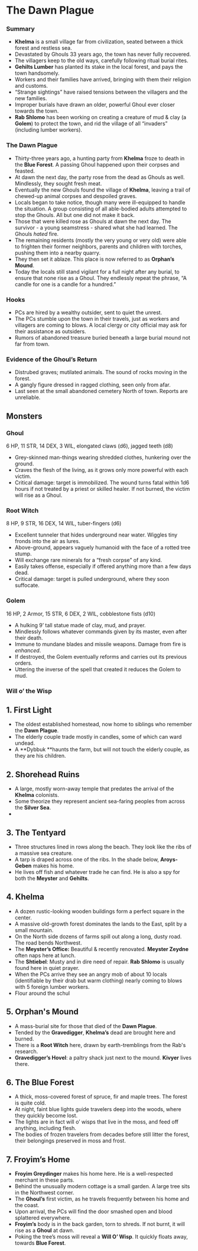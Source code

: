 
# The Dawn Plague

### Summary
* **Khelma** is a small village far from civilization, seated between a thick forest and restless sea.
* Devastated by Ghouls 33 years ago, the town has never fully recovered.
* The villagers keep to the old ways, carefully following ritual burial rites.
* **Gehilts Lumber** has planted its stake in the local forest, and pays the town handsomely.
* Workers and their families have arrived, bringing with them their religion and customs.
* “Strange sightings” have raised tensions between the villagers and the new families.
* Improper burials have drawn an older, powerful Ghoul ever closer towards the town.
* **Rab Shlomo** has been working on creating a creature of mud & clay (a **Golem**) to protect the town, and rid the village of all “invaders” (including lumber workers).

### The Dawn Plague
* Thirty-three years ago, a hunting party from **Khelma** froze to death  in the **Blue Forest**. A passing Ghoul happened upon their corpses and feasted.
* At dawn the next day, the party rose from the dead as Ghouls as well. Mindlessly, they sought fresh meat.
* Eventually the new Ghouls found the village of **Khelma**, leaving a trail of chewed-up animal corpses and despoiled graves.
* Locals began to take notice, though many were ill-equipped to handle the situation. A group consisting of all able-bodied adults attempted to stop the Ghouls. All but one did not make it back.
* Those that were killed rose as Ghouls at dawn the next day.  The survivor - a young seamstress - shared what she had learned. The Ghouls _hated_ fire.
* The remaining residents (mostly the very young or very old) were able to frighten their former neighbors, parents and children with torches, pushing them into a nearby quarry.
* They then set it ablaze. This place is now referred to as **Orphan’s Mound**.
* Today the locals still stand vigilant for a full night after any burial, to ensure that none rise as a Ghoul. They endlessly repeat the phrase, “A candle for one is a candle for a hundred.”

### Hooks
* PCs are hired by a wealthy outsider, sent to quiet the unrest.
* The PCs stumble upon the town in their travels, just as workers and villagers are coming to blows. A local clergy or city official may ask for their assistance as outsiders.
* Rumors of abandoned treasure buried beneath a large burial mound not far from town.

### Evidence of the Ghoul’s Return
* Distrubed graves; mutilated animals. The sound of rocks moving in the forest.
* A gangly figure dressed in ragged clothing, seen only from afar.
* Last seen at the small abandoned cemetery North of town. Reports are unreliable.

## Monsters

### Ghoul
6 HP,  11 STR, 14 DEX, 3 WIL, elongated claws (d6), jagged teeth (d8)
* Grey-skinned man-things wearing shredded clothes, hunkering over the ground.
* Craves the flesh of the living, as it grows only more powerful with each victim.
* Critical damage: target is immobilized. The wound turns fatal within 1d6 hours if not treated by a priest or skilled healer. If not burned, the victim will rise as a Ghoul.

### Root Witch
8 HP, 9 STR, 16 DEX, 14 WIL, tuber-fingers (d6)
* Excellent tunneler that hides underground near water. Wiggles tiny fronds into the air as lures.
* Above-ground, appears vaguely humanoid with the face of a rotted tree stump.
* Will exchange rare minerals for a “fresh corpse” of any kind.
* Easily takes offense, especially if offered anything more than a few days dead.
* Critical damage: target is pulled underground, where they soon suffocate.

### Golem
16 HP, 2 Armor, 15 STR, 6 DEX, 2 WIL, cobblestone fists (d10)
* A hulking 9’ tall statue made of clay, mud, and prayer.
* Mindlessly follows whatever commands given by its master, even after their death.
* Immune to mundane blades and missile weapons. Damage from fire is _enhanced_.
* If destroyed, the Golem eventually reforms and carries out its previous orders.
* Uttering the inverse of the spell that created it reduces the Golem to mud.

### Will o’ the Wisp

## 1. First Light
* The oldest established homestead, now home to siblings who remember the **Dawn Plague**.
* The elderly couple trade mostly in candles, some of which can ward undead.
* A **Dybbuk **haunts the farm, but will not touch the elderly couple, as they are his children.

## 2. Shorehead Ruins
* A large, mostly worn-away temple that predates the arrival of the **Khelma** colonists.
* Some theorize they represent ancient sea-faring peoples from across the **Silver Sea**.
*

## 3. The Tentyard
* Three structures lined in rows along the beach. They look like the ribs of a massive sea creature.
* A tarp is draped across one of the ribs. In the shade below, **Aroys-Geben** makes his home.
* He lives off fish and whatever trade he can find. He is also a spy for both the **Meyster** and **Gehilts**.

## 4. Khelma
* A dozen rustic-looking wooden buildings form a perfect square in the center.
* A massive old-growth forest dominates the lands to the East, split by a small mountain.
* On the North side dozens of farms spill out along a long, dusty road. The road bends Northwest.
* The **Meyster’s Office:** Beautiful & recently renovated. **Meyster Zeydne** often naps here at lunch.
* The **Shtiebel**: Musty and in dire need of repair. **Rab Shlomo** is usually found here in quiet prayer.
* When the PCs arrive they see an angry mob of about 10 locals (identifiable by their drab but warm clothing) nearly coming to blows with 5 foreign lumber workers.
* Flour around the schul

## 5. Orphan's Mound
* A mass-burial site for those that died of the **Dawn Plague**.
* Tended by the **Gravedigger**, **Khelma’s** dead are brought here and burned.
* There is a **Root Witch** here, drawn by earth-tremblings from the Rab's research.
* **Gravedigger’s Hovel**: a paltry shack just next to the mound. **Kivyer** lives there.

## 6. The Blue Forest
* A thick, moss-covered forest of spruce, fir and maple trees. The forest is quite cold.
* At night, faint blue lights guide travelers deep into the woods, where they quickly become lost.
* The lights are in fact will o’ wisps that live in the moss, and feed off anything, including flesh.
* The bodies of frozen travelers from decades before still litter the forest, their belongings preserved in moss and frost.

## 7. Froyim’s Home
* **Froyim Greydinger** makes his home here. He is a well-respected merchant in these parts.
* Behind the unusually  modern cottage  is a small garden. A large tree sits in the Northwest corner.
* The **Ghoul’s** first victim, as he travels frequently between his home and the coast.
* Upon arrival, the PCs will find the door smashed open and blood splattered everywhere.
* **Froyim’s** body is in the back garden, torn to shreds. If not burnt, it will rise as a **Ghoul** at dawn.
* Poking the tree’s moss will reveal a **Will O’ Wisp**. It quickly floats away, towards **Blue Forest**.
